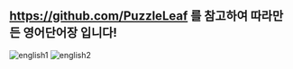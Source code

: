 https://github.com/PuzzleLeaf 를 참고하여 따라만든 영어단어장 입니다! 
-------------------
![english1](https://user-images.githubusercontent.com/65841016/119265457-c598cc00-bc21-11eb-9fd0-bf9ba4650ba8.png)
![english2](https://user-images.githubusercontent.com/65841016/119265479-e2cd9a80-bc21-11eb-915f-7218a068e386.png)
